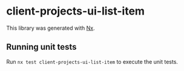 # client-projects-ui-list-item

This library was generated with [Nx](https://nx.dev).

## Running unit tests

Run `nx test client-projects-ui-list-item` to execute the unit tests.
